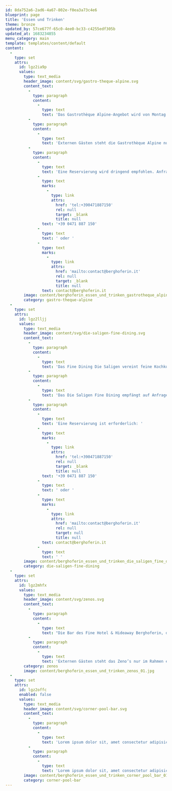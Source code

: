 ```yaml
---
id: 8da752a6-2ad6-4a67-802e-f0ea3a73c4e6
blueprint: page
title: 'Essen und Trinken'
theme: bronze
updated_by: 57ce677f-65c0-4ee0-bc33-c4255edf305b
updated_at: 1683234855
menu_category: main
template: templates/content/default
content:
  -
    type: set
    attrs:
      id: lgz2ia9p
      values:
        type: text_media
        header_image: content/svg/gastro-theque-alpine.svg
        content_text:
          -
            type: paragraph
            content:
              -
                type: text
                text: 'Das Gastrothèque Alpine-Angebot wird von Montag bis Freitag in entspannt ungezwungener Atmosphäre auf der Terrasse sowie in der Veranda serviert und umfasst eine feine Auswahl an Mittagsspeisen für einen kleinen oder umfangreicheren Lunch – von innovativ interpretierten traditionellen Gerichten über lokal gefärbten internationalen Klassikern bis hin zu raffinierten, saisonal abgestimmten Kreationen. Dazu kann aus einem umfangreichen Getränke- und Weinangebot mit einem besonderen Schwerpunkt auf ausgesuchten lokalen Produkten und Besonderheiten gewählt werden.'
          -
            type: paragraph
            content:
              -
                type: text
                text: 'Externen Gästen steht die Gastrothèque Alpine nur im Rahmen einer Day Spa-Buchung offen. '
          -
            type: paragraph
            content:
              -
                type: text
                text: 'Eine Reservierung wird dringend empfohlen. Anfrage Reservierung: '
              -
                type: text
                marks:
                  -
                    type: link
                    attrs:
                      href: 'tel:+390471887150'
                      rel: null
                      target: _blank
                      title: null
                text: '+39 0471 887 150'
              -
                type: text
                text: ' oder '
              -
                type: text
                marks:
                  -
                    type: link
                    attrs:
                      href: 'mailto:contact@berghoferin.it'
                      rel: null
                      target: _blank
                      title: null
                text: contact@berghoferin.it
        image: content/berghoferin_essen_und_trinken_gastrotheque_alpine_01.jpg
        category: gastro-theque-alpine
  -
    type: set
    attrs:
      id: lgz2lljj
      values:
        type: text_media
        header_image: content/svg/die-saligen-fine-dining.svg
        content_text:
          -
            type: paragraph
            content:
              -
                type: text
                text: 'Das Fine Dining Die Saligen vereint feine Kochkunst, hohe Weinkultur, leidenschaftlichen Service und besonderes Ambiente. In raffiniert-eleganter Atmosphäre wird hier abends und am Wochenende auch mittags eine vom Bemühen um tiefes Verständnis für Produkte und ihre optimale Zubereitung geleitete Küche serviert, weitgehend saisonal und regional, frisch zubereitet, lokal inspiriert und innovativ weiterentwickelt. Eine umfangreiche Weinkarte sowie auf Wunsch eine individuelle fein abgestimmte Weinbegleitung, ein um höchste Diskretion und Aufmerksamkeit bemühter Service und die jeweils eigene, indes immer besondere Atmosphäre der verschiedenen den Gästen zur Verfügung stehenden Restaurantbereichen, vom Saal über die Veranda und Terrasse bis hin zur gotischen Stube, runden ein kulinarisches Fine-Dining-Erlebnis in den Saligen ab.'
          -
            type: paragraph
            content:
              -
                type: text
                text: 'Das Die Saligen Fine Dining empfängt auf Anfrage und mit Reservierung auch externe Gäste. Um eine dem Ambiente entsprechende Garderobe wird gebeten.'
          -
            type: paragraph
            content:
              -
                type: text
                text: 'Eine Reservierung ist erforderlich: '
              -
                type: text
                marks:
                  -
                    type: link
                    attrs:
                      href: 'tel:+390471887150'
                      rel: null
                      target: _blank
                      title: null
                text: '+39 0471 887 150'
              -
                type: text
                text: ' oder '
              -
                type: text
                marks:
                  -
                    type: link
                    attrs:
                      href: 'mailto:contact@berghoferin.it'
                      rel: null
                      target: null
                      title: null
                text: contact@berghoferin.it
              -
                type: text
                text: ' '
        image: content/berghoferin_essen_und_trinken_die_saligen_fine_dining_01.jpg
        category: die-saligen-fine-dining
  -
    type: set
    attrs:
      id: lgz2mhfx
      values:
        type: text_media
        header_image: content/svg/zenos.svg
        content_text:
          -
            type: paragraph
            content:
              -
                type: text
                text: "Die Bar des Fine Hotel & Hideaway Berghoferin, das Zeno's, zentral im Haus am Ende der Lobby gelegen und von früh morgens bis spät abends geöffnet, ist der Angelpunkt des Hauses. Mit Kaminecke, Lesezimmer und Rauchersalon, die ebenso zur Bar gehören wie die Vielzahl an Büchern der auf diversen Standorten im Parterre verteilten umfangreichen Bibliothek, bietet das Zeno's etliche Rückzugsnischen und Verweilecken. Seine diskret-vertrauliche Salonatmosphäre und das schicke, mondäne Ambiente laden dabei gleichermaßen zu aromatischen Kaffee-Spezialitäten und erlesenem Teegenuss wie zu klassischen Aperitif-Cocktails oder gediegenen After-Dinner-Drinks. "
          -
            type: paragraph
            content:
              -
                type: text
                text: 'Externen Gästen steht das Zeno’s nur im Rahmen einer Reservierung im Fine Dining Die Saligen oder einer Day Spa-Buchung offen.'
        category: zenos
        image: content/berghoferin_essen_und_trinken_zenos_01.jpg
  -
    type: set
    attrs:
      id: lgz2offc
      enabled: false
      values:
        type: text_media
        header_image: content/svg/corner-pool-bar.svg
        content_text:
          -
            type: paragraph
            content:
              -
                type: text
                text: 'Lorem ipsum dolor sit, amet consectetur adipisicing elit. Sit, dolores unde. Nihil, totam pariatur! Iusto autem, quos repellat explicabo nobis officiis maiores vel! Doloremque facilis deleniti soluta, est officiis tempora!'
          -
            type: paragraph
            content:
              -
                type: text
                text: 'Lorem ipsum dolor sit, amet consectetur adipisicing elit. Sit, dolores unde. Nihil, totam pariatur! Iusto autem, quos repellat explicabo nobis officiis maiores vel! Doloremque facilis deleniti soluta, est officiis tempora!'
        image: content/berghoferin_essen_und_trinken_corner_pool_bar_01.jpg
        category: corner-pool-bar
---
```

